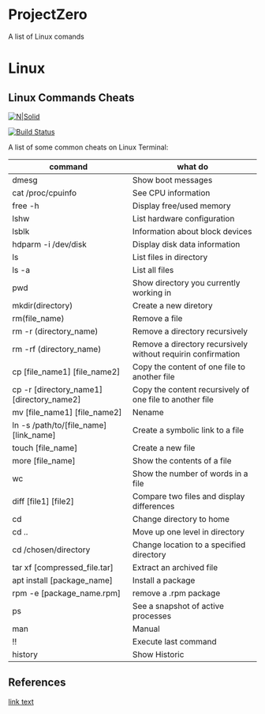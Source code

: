 # ProjectZero
A list of Linux comands 
# Linux 
## Linux Commands Cheats

[![N|Solid](https://cldup.com/dTxpPi9lDf.thumb.png)](https://nodesource.com/products/nsolid)

[![Build Status](https://travis-ci.org/joemccann/dillinger.svg?branch=master)](https://travis-ci.org/joemccann/dillinger)

A list of some common cheats on Linux Terminal:


| command | what do |
| ------ | ------ |
| dmesg | Show boot messages |
| cat /proc/cpuinfo | See CPU information |
| free -h | Display free/used memory |
| lshw | List hardware configuration |
| lsblk | Information about block devices |
| hdparm -i /dev/disk | Display disk data information |
| ls | List files in directory  |
| ls -a | List all files |
|  pwd | Show directory you currently working in |
| mkdir(directory) | Create a new diretory |
|rm(file_name) | Remove a file |
|rm -r (directory_name) | Remove a directory recursively |
|rm -rf (directory_name) | Remove a directory recursively without requirin confirmation|
|cp [file_name1] [file_name2] | Copy the content of one file to another file |
|cp -r [directory_name1] [directory_name2] | Copy the content recursively  of one file to another file |
| mv [file_name1] [file_name2] | Nename|
|ln -s /path/to/[file_name] [link_name] | Create a symbolic link to a file |
|  touch [file_name]| Create a new file |
| more [file_name] | Show the contents of a file |
| wc| Show the number of words in a file|
|diff [file1] [file2] | Compare two files and display differences |
|cd |Change directory to home |
| cd .. | Move up one level in directory|
|cd /chosen/directory | Change location to a specified directory |
|tar xf [compressed_file.tar]| Extract an archived file|
|apt install [package_name] |Install a package |
|rpm -e [package_name.rpm] |remove a .rpm package |
|ps | See a snapshot of active processes|
| man | Manual |
| !! | Execute last command |
|history | Show Historic|

## References
[link text]('https://phoenixnap.com/kb/linux-commands-cheat-sheet')

